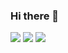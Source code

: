 ### Hi there 👋

<img style="margin-left: 0px;" src="https://github-readme-stats.vercel.app/api?username=1417847538&show_icons=true&theme=radical" />

<img style="margin-left: 0px;" src="https://github-readme-stats.vercel.app/api/top-langs/?username=1417847538&layout=compact" />

<img style="margin-left: 0px;" src="https://activity-graph.herokuapp.com/graph?username=1417847538&theme=**dracula**" />
